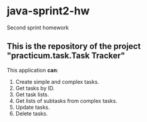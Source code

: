 # java-sprint2-hw
Second sprint homework

## This is the repository of the project "practicum.task.Task Tracker"

This application **can**:
1. Create simple and complex tasks.
2. Get tasks by ID.
3. Get task lists.
4. Get lists of subtasks from complex tasks.
5. Update tasks.
6. Delete tasks.
